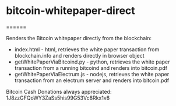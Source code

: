 # bitcoin-whitepaper-direct
======

Renders the Bitcoin whitepaper directly from the blockchain:

* index.html - html, retrieves the white paper transaction from blockchain.info and renders directly in browser object
* getWhitePaperViaBitcoind.py - python, retrieves the white paper transaction from a running bitcoind and renders into bitcoin.pdf
* getWhitePaperViaElectrum.js - nodejs, retrieves the white paper transaction from an electrum server and renders into bitcoin.pdf


Bitcoin Cash Donations always appreciated: 1J8zzGFQoWY3ZaSs5his99G53Vc8Rkx1v8